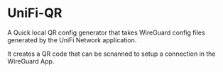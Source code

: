 # UniFi-QR
A Quick local QR config generator that takes WireGuard config files generated by the UniFi Network application.

It creates a QR code that can be scnanned to setup a connection in the WireGuard App.
